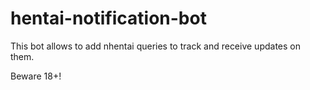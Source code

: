 # hentai-notification-bot

This bot allows to add nhentai queries to track and receive updates on them.

Beware 18+!